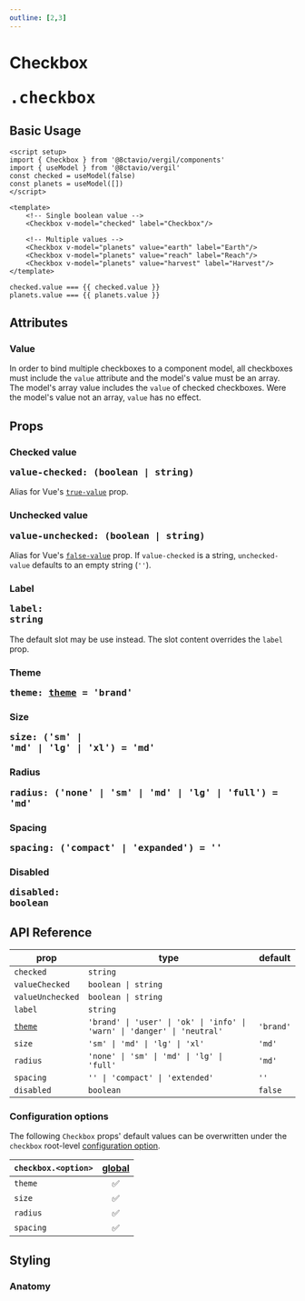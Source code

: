 ```yaml
---
outline: [2,3]
---
```


# Checkbox <Badge><pre>.checkbox</pre></Badge>

<script setup>
import { Checkbox } from '@8ctavio/vergil/components'
import { useModel } from '@8ctavio/vergil'
const checked = useModel(false)
const planets = useModel([])
</script>

## Basic Usage

```vue
<script setup>
import { Checkbox } from '@8ctavio/vergil/components'
import { useModel } from '@8ctavio/vergil'
const checked = useModel(false)
const planets = useModel([])
</script>

<template>
    <!-- Single boolean value -->
    <Checkbox v-model="checked" label="Checkbox"/>

    <!-- Multiple values -->
    <Checkbox v-model="planets" value="earth" label="Earth"/>
    <Checkbox v-model="planets" value="reach" label="Reach"/>
    <Checkbox v-model="planets" value="harvest" label="Harvest"/>
</template>
```
<Demo>
    <div class="col">
        <div class="row center">
            <Checkbox v-model="checked" label="Checkbox"/>
        </div>
        <div class="row center">
            <code>checked.value === {{ checked.value }}</code>
        </div>
        <div class="row center">
            <Checkbox v-model="planets" value="earth" label="Earth"/>
            <Checkbox v-model="planets" value="reach" label="Reach"/>
            <Checkbox v-model="planets" value="harvest" label="Harvest"/>
        </div>
        <div class="row center">
            <code>planets.value === {{ planets.value }}</code>
        </div>
    </div>
</Demo>

## Attributes

### Value

In order to bind multiple checkboxes to a component model, all checkboxes must include the `value` attribute and the model's value must be an array. The model's array value includes the `value` of checked checkboxes. Were the model's value not an array, `value` has no effect.

## Props

### Checked value <Badge><pre>value-checked: (boolean | string)</pre></Badge>

Alias for Vue's [`true-value`](https://vuejs.org/guide/essentials/forms.html#checkbox-1) prop.

### Unchecked value <Badge><pre>value-unchecked: (boolean | string)</pre></Badge>

Alias for Vue's [`false-value`](https://vuejs.org/guide/essentials/forms.html#checkbox-1) prop. If `value-checked` is a string, `unchecked-value` defaults to an empty string (`''`).

### Label <Badge><pre>label: string</pre></Badge>

The default slot may be use instead. The slot content overrides the `label` prop.

### Theme <Badge><pre>theme: [theme](/theme#the-theme-prop) = 'brand'</pre></Badge>

<Demo>
    <Checkbox theme="brand" label="Brand" checked/>
    <Checkbox theme="user" label="User"/>
    <Checkbox theme="ok" label="Ok"/>
    <Checkbox theme="info" label="Info"/>
    <Checkbox theme="warn" label="Warn"/>
    <Checkbox theme="danger" label="Danger"/>
    <Checkbox theme="neutral" label="Neutral"/>
</Demo>

### Size <Badge><pre>size: ('sm' | 'md' | 'lg' | 'xl') = 'md'</pre></Badge>

<Demo>
    <Checkbox size="sm" label="Small"/>
    <Checkbox size="md" label="Medium"/>
    <Checkbox size="lg" label="Large"/>
    <Checkbox size="xl" label="Extra Large"/>
</Demo>

### Radius <Badge><pre>radius: ('none' | 'sm' | 'md' | 'lg' | 'full') = 'md'</pre></Badge>

<Demo>
    <Checkbox radius="none" label="None"/>
    <Checkbox radius="sm" label="Small"/>
    <Checkbox radius="md" label="Medium"/>
    <Checkbox radius="lg" label="Large"/>
    <Checkbox radius="full" label="Full"/>
</Demo>

### Spacing <Badge><pre>spacing: ('compact' | 'expanded') = ''</pre></Badge>

<Demo>
    <div class="col">
        <div class="row center">
            <Checkbox size="sm" spacing="compact" label="Compact"/>
            <Checkbox size="sm" label="Default"/>
            <Checkbox size="sm" spacing="expanded" label="Expanded"/>
        </div>
        <div class="row center">
            <Checkbox size="md" spacing="compact" label="Compact"/>
            <Checkbox size="md" label="Default"/>
            <Checkbox size="md" spacing="expanded" label="Expanded"/>
        </div>
        <div class="row center">
            <Checkbox size="lg" spacing="compact" label="Compact"/>
            <Checkbox size="lg" label="Default"/>
            <Checkbox size="lg" spacing="expanded" label="Expanded"/>
        </div>
        <div class="row center">
            <Checkbox size="xl" spacing="compact" label="Compact"/>
            <Checkbox size="xl" label="Default"/>
            <Checkbox size="xl" spacing="expanded" label="Expanded"/>
        </div>
    </div>
</Demo>

### Disabled <Badge><pre>disabled: boolean</pre></Badge>

<Demo>
    <Checkbox disabled label="Disabled" checked/>
    <Checkbox disabled label="Disabled"/>
</Demo>

## API Reference

| prop | type | default |
| ---- | ---- | ------- |
| `checked` | `string` | |
| `valueChecked` | `boolean \| string` | |
| `valueUnchecked` | `boolean \| string` | |
| `label` | `string` | |
| [`theme`](/theme#the-theme-prop) | `'brand' \| 'user' \| 'ok' \| 'info' \| 'warn' \| 'danger' \| 'neutral'` | `'brand'` |
| `size` | `'sm' \| 'md' \| 'lg' \| 'xl'` | `'md'` |
| `radius` | `'none' \| 'sm' \| 'md' \| 'lg' \| 'full'` | `'md'` |
| `spacing` | `'' \| 'compact' \| 'extended'` | `''` |
| `disabled` | `boolean` | `false` |

### Configuration options

The following `Checkbox` props' default values can be overwritten under the `checkbox` root-level [configuration option](/configuration).

| `checkbox.<option>` | [global](/configuration#global-configuration) |
| -------------- | :---: |
| `theme` | ✅ |
| `size` | ✅ |
| `radius` | ✅ |
| `spacing` | ✅ |

## Styling

### Anatomy

<Demo>
    <Anatomy tag="label" classes="checkbox">
        <Anatomy tag='input[type="checkbox"]'/>
        <Anatomy tag="span" classes="checkbox-box">
            <Anatomy tag="svg" classes="checkbox-check"/>
        </Anatomy>
        <Anatomy tag="slot #default"/>
    </Anatomy>
</Demo>